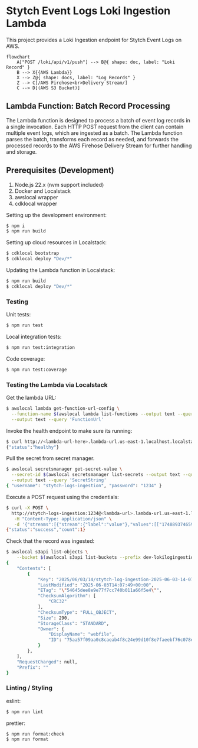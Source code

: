 # Stytch Event Logs Loki Ingestion Lambda

This project provides a Loki Ingestion endpoint for Stytch Event Logs on AWS.

```mermaid
flowchart
    A["POST /loki/api/v1/push"] --> B@{ shape: doc, label: "Loki Record" }
    B --> X{{AWS Lambda}}
    X --> Z@{ shape: docs, label: "Log Records" }
    Z --> C[/AWS Firehose<br>Delivery Stream/]
    C --> D[(AWS S3 Bucket)]
```

## Lambda Function: Batch Record Processing

The Lambda function is designed to process a batch of event log records in a single invocation. Each HTTP POST request from the client can contain multiple event logs, which are ingested as a batch. The Lambda function parses the batch, transforms each record as needed, and forwards the processed records to the AWS Firehose Delivery Stream for further handling and storage.

## Prerequisites (Development)

1. Node.js 22.x (nvm support included)
2. Docker and Localstack
3. awslocal wrapper
4. cdklocal wrapper

Setting up the development environment:

```sh
$ npm i
$ npm run build
```

Setting up cloud resources in Localstack:

```sh
$ cdklocal bootstrap
$ cdklocal deploy "Dev/*"
```

Updating the Lambda function in Localstack:

```sh
$ npm run build
$ cdklocal deploy "Dev/*"
```

### Testing

Unit tests:

```sh
$ npm run test
```

Local integration tests:

```sh
$ npm run test:integration
```

Code coverage:

```sh
$ npm run test:coverage
```

### Testing the Lambda via Localstack

Get the lambda URL:
```sh
$ awslocal lambda get-function-url-config \
  --function-name $(awslocal lambda list-functions --output text --query 'Functions[*].FunctionName') \
  --output text --query 'FunctionUrl'
```

Invoke the health endpoint to make sure its running:

```sh
$ curl http://<lambda-url-here>.lambda-url.us-east-1.localhost.localstack.cloud:4566/healthz
{"status":"healthy"}
```

Pull the secret from secret manager.

```sh
$ awslocal secretsmanager get-secret-value \
  --secret-id $(awslocal secretsmanager list-secrets --output text --query 'SecretList[*].Name') \
  --output text --query 'SecretString'
{ "username": "stytch-logs-ingestion", "password": "1234" }
```

Execute a POST request using the credentials:

```sh
$ curl -X POST \
  http://stytch-logs-ingestion:1234@<lambda-url>.lambda-url.us-east-1.localhost.localstack.cloud:4566/loki/api/v1/push \
   -H "Content-Type: application/json" \
   -d '{"streams":[{"stream":{"label":"value"},"values":[["1748893746595000000","<log line 0>"]]}]}'
{"status":"success","count":1}
```

Check that the record was ingested:

```sh
$ awslocal s3api list-objects \
    --bucket $(awslocal s3api list-buckets --prefix dev-lokilogingestion-firehosetos3s3bucket --output text --query 'Buckets[*].Name')
{
    "Contents": [
        {
            "Key": "2025/06/03/14/stytch-log-ingestion-2025-06-03-14-07-49-4a9d1308-e5dc-47ae-b912-36fb5cde4cd0",
            "LastModified": "2025-06-03T14:07:49+00:00",
            "ETag": "\"54645dee8e9e77f7cc740b011a66f5e4\"",
            "ChecksumAlgorithm": [
                "CRC32"
            ],
            "ChecksumType": "FULL_OBJECT",
            "Size": 290,
            "StorageClass": "STANDARD",
            "Owner": {
                "DisplayName": "webfile",
                "ID": "75aa57f09aa0c8caeab4f8c24e99d10f8e7faeebf76c078efc7c6caea54ba06a"
            }
        },
    ],
    "RequestCharged": null,
    "Prefix": ""
}
```

### Linting / Styling

eslint:

```sh
$ npm run lint
```

prettier:

```sh
$ npm run format:check
$ npm run format
```
